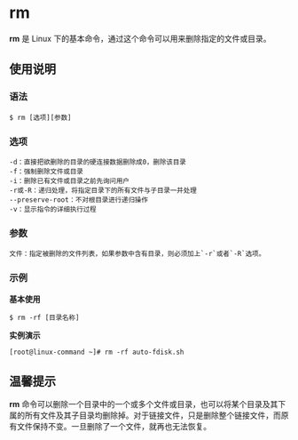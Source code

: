 # rm

**rm** 是 Linux 下的基本命令，通过这个命令可以用来删除指定的文件或目录。

## 使用说明

### 语法

```
$ rm [选项][参数]
```

### 选项

```
-d：直接把欲删除的目录的硬连接数据删除成0，删除该目录
-f：强制删除文件或目录
-i：删除已有文件或目录之前先询问用户
-r或-R：递归处理，将指定目录下的所有文件与子目录一并处理
--preserve-root：不对根目录进行递归操作
-v：显示指令的详细执行过程
```

### 参数

```
文件：指定被删除的文件列表，如果参数中含有目录，则必须加上`-r`或者`-R`选项。
```

### 示例

**基本使用**

```
$ rm -rf [目录名称]
```

**实例演示**

```
[root@linux-command ~]# rm -rf auto-fdisk.sh
```

## 温馨提示

**rm** 命令可以删除一个目录中的一个或多个文件或目录，也可以将某个目录及其下属的所有文件及其子目录均删除掉。对于链接文件，只是删除整个链接文件，而原有文件保持不变。一旦删除了一个文件，就再也无法恢复。